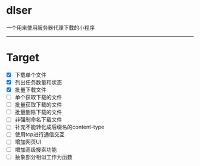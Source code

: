 # dlser
一个用来使用服务器代理下载的小程序

---

# Target

- [x] 下载单个文件
- [x] 列出任务数量和状态
- [x] 批量下载文件
- [ ] 单个获取下载的文件
- [ ] 批量获取下载的文件
- [ ] 批量删除下载的文件
- [ ] 非强制命名下载文件
- [ ] 补充不能转化成后缀名的content-type
- [ ] 使用tcp进行通信交互
- [ ] 增加网页UI
- [ ] 增加高级搜索功能
- [ ] 抽象部分相似工作为函数
